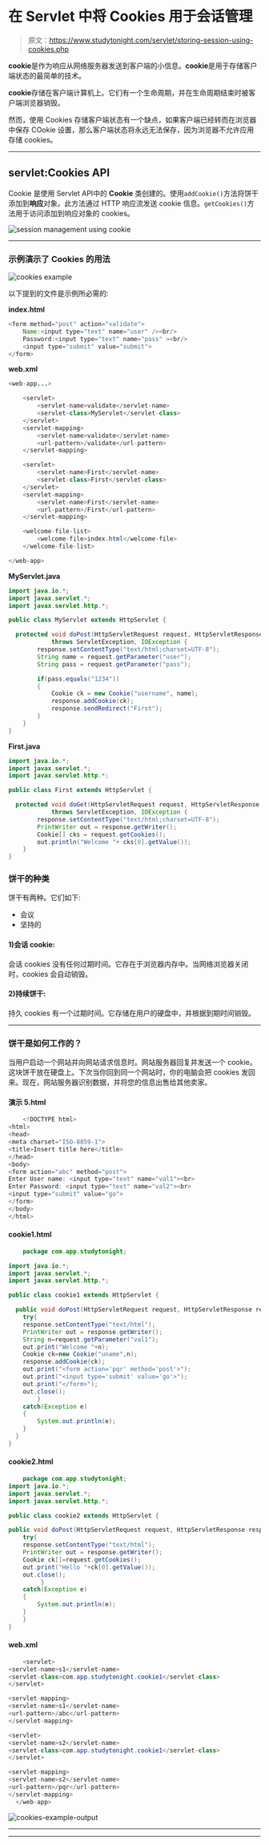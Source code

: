 # 在 Servlet 中将 Cookies 用于会话管理

> 原文：<https://www.studytonight.com/servlet/storing-session-using-cookies.php>

**cookie**是作为响应从网络服务器发送到客户端的小信息。**cookie**是用于存储客户端状态的最简单的技术。

**cookie**存储在客户端计算机上。它们有一个生命周期，并在生命周期结束时被客户端浏览器销毁。

然而，使用 Cookies 存储客户端状态有一个缺点，如果客户端已经转而在浏览器中保存 COokie 设置，那么客户端状态将永远无法保存，因为浏览器不允许应用存储 cookies。

* * *

## servlet:Cookies API

Cookie 是使用 Servlet API中的 **Cookie** 类创建的。使用`addCookie()`方法将饼干添加到**响应**对象。此方法通过 HTTP 响应流发送 cookie 信息。`getCookies()`方法用于访问添加到响应对象的 cookies。

![session management using cookie](img/981e25e24034bc9b1e844cf90b50c7d6.png)

* * *

### 示例演示了 Cookies 的用法

![cookies example](img/8c7a1bf42c13df45742a840d77b31040.png)

以下提到的文件是示例所必需的:

**index.html**

```java
<form method="post" action="validate">
    Name:<input type="text" name="user" /><br/>
    Password:<input type="text" name="pass" ><br/>
    <input type="submit" value="submit">
</form> 
```

**web.xml**

```java
<web-app...>

    <servlet>
        <servlet-name>validate</servlet-name>
        <servlet-class>MyServlet</servlet-class>
    </servlet> 
    <servlet-mapping>
        <servlet-name>validate</servlet-name>
        <url-pattern>/validate</url-pattern>
    </servlet-mapping>

    <servlet>
        <servlet-name>First</servlet-name>
        <servlet-class>First</servlet-class>
    </servlet>
    <servlet-mapping>
        <servlet-name>First</servlet-name>
        <url-pattern>/First</url-pattern>
    </servlet-mapping>

    <welcome-file-list>
        <welcome-file>index.html</welcome-file>
    </welcome-file-list>

</web-app> 
```

**MyServlet.java**

```java
import java.io.*;
import javax.servlet.*;
import javax.servlet.http.*;

public class MyServlet extends HttpServlet {

  protected void doPost(HttpServletRequest request, HttpServletResponse response)
            throws ServletException, IOException {
        response.setContentType("text/html;charset=UTF-8");
        String name = request.getParameter("user");
        String pass = request.getParameter("pass");

        if(pass.equals("1234"))
        {
            Cookie ck = new Cookie("username", name);
            response.addCookie(ck);
            response.sendRedirect("First");
        }
    }
} 
```

**First.java**

```java
import java.io.*;
import javax.servlet.*;
import javax.servlet.http.*;

public class First extends HttpServlet {

  protected void doGet(HttpServletRequest request, HttpServletResponse response)
            throws ServletException, IOException {
        response.setContentType("text/html;charset=UTF-8");
        PrintWriter out = response.getWriter();
        Cookie[] cks = request.getCookies();
        out.println("Welcome "+ cks[0].getValue());
    }
} 
```

### 饼干的种类

饼干有两种。它们如下:

*   会议
*   坚持的

#### **1)会话 cookie:**

会话 cookies 没有任何过期时间。它存在于浏览器内存中。当网络浏览器关闭时，cookies 会自动销毁。

#### **2)持续饼干:**

持久 cookies 有一个过期时间。它存储在用户的硬盘中，并根据到期时间销毁。

* * *

### 饼干是如何工作的？

当用户启动一个网站并向网站请求信息时。网站服务器回复并发送一个 cookie。这块饼干放在硬盘上。下次当你回到同一个网站时，你的电脑会把 cookies 发回来。现在，网站服务器识别数据，并将您的信息出售给其他卖家。

#### **演示 5.html**

```java
    <!DOCTYPE html>
<html>
<head>
<meta charset="ISO-8859-1">
<title>Insert title here</title>
</head>
<body>
<form action="abc" method="post">
Enter User name: <input type="text" name="val1"><br>
Enter Password: <input type="text" name="val2"><br>
<input type="submit" value="go">
</form>
</body>
</html> 

```

#### **cookie1.html**

```java
    package com.app.studytonight;

import java.io.*;  
import javax.servlet.*;  
import javax.servlet.http.*;  

public class cookie1 extends HttpServlet {  

  public void doPost(HttpServletRequest request, HttpServletResponse response){  
    try{  
    response.setContentType("text/html");  
    PrintWriter out = response.getWriter();  
    String n=request.getParameter("val1");  
    out.print("Welcome "+n);  
    Cookie ck=new Cookie("uname",n);  
    response.addCookie(ck); 
    out.print("<form action='pqr' method='post'>");  
    out.print("<input type='submit' value='go'>");  
    out.print("</form>");  
    out.close();  
        }
    catch(Exception e)
    {
        System.out.println(e);
    }  
  }  
} 

```

#### **cookie2.html**

```java
    package com.app.studytonight;
import java.io.*;  
import javax.servlet.*;  
import javax.servlet.http.*;  

public class cookie2 extends HttpServlet {  

public void doPost(HttpServletRequest request, HttpServletResponse response){  
    try{  
    response.setContentType("text/html");  
    PrintWriter out = response.getWriter();   
    Cookie ck[]=request.getCookies();  
    out.print("Hello "+ck[0].getValue());  
    out.close();  
         }
    catch(Exception e)
    {
        System.out.println(e);
    }  
    }  
} 

```

#### **web.xml**

```java
    <servlet>  
<servlet-name>s1</servlet-name>  
<servlet-class>com.app.studytonight.cookie1</servlet-class>  
</servlet>  

<servlet-mapping>  
<servlet-name>s1</servlet-name>  
<url-pattern>/abc</url-pattern>  
</servlet-mapping>  

<servlet>  
<servlet-name>s2</servlet-name>  
<servlet-class>com.app.studytonight.cookie1</servlet-class>  
</servlet>  

<servlet-mapping>  
<servlet-name>s2</servlet-name>  
<url-pattern>/pqr</url-pattern>  
</servlet-mapping>  
  </web-app> 

```

![cookies-example-output](img/a3e00ecb4f3df95856aff4f4ab2bfad0.png)

* * *

* * *